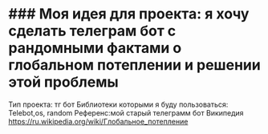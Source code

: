 # ### Моя идея для проекта: я хочу сделать телеграм бот с рандомными фактами о глобальном потеплении и решении этой проблемы
Тип проекта: тг бот
Библиотеки которыми я буду пользоваться: Telebot,os, random
Референс:мой старый телеграмм бот
Википедия  https://ru.wikipedia.org/wiki/Глобальное_потепление
